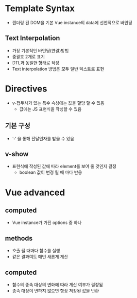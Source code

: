# Template Syntax
- 렌더링 된 DOM을 기본 Vue instance의 data에 선언적으로 바인딩

## Text Interpolation
- 가장 기본적인 바인딩(연결)방법
- 중괄호 2개로 표기
- DTL과 동일한 형태로 작성
- Text interpolation 방법은 모두 일반 텍스트로 표현


# Directives
- v-접두사가 있는 특수 속성에는 값을 할당 할 수 있음
  - 값에는 JS 표현식을 작성할 수 있음
## 기본 구성
- ':' 을 통해 전달인자를 받을 수 있음 

## v-show
- 표현식에 작성된 값에 따라 element를 보여 줄 것인지 결정
  - boolean 값이 변경 될 때 마다 반응

# Vue advanced
## computed
- Vue instance가 가진 options 중 하나

## methods
- 호출 될 때마다 함수를 실행
- 같은 결과여도 매번 새롭게 계산

## computed
- 함수의 종속 대상의 변화에 따라 계산 여부가 결정됨
- 종속 대상이 변하지 않으면 항상 저장된 값을 반환